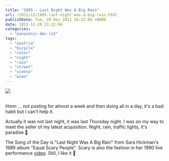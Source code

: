 ```yaml
---
title: "1885 - Last Night Was A Big Rain"
url: /2011/12/1885-last-night-was-a-big-rain.html
publishDate: Tue, 20 Dec 2011 20:22:04 +0000
date: 2011-12-20 21:22:04
categories: 
  - "panasonic-dmc-lx5"
tags: 
  - "austria"
  - "bicycle"
  - "color"
  - "night"
  - "rain"
  - "street"
  - "vienna"
  - "wien"
---
```

<div class="container">
<div class="center"><a target="_blank" href="https://d25zfm9zpd7gm5.cloudfront.net/1200x1200/2011/20111215_193036_ps.jpg"><img src="https://d25zfm9zpd7gm5.cloudfront.net/0600x0600/2011/20111215_193036_ps.jpg" /></a></div>
</div>
<br />

Hmm ... not posting for almost a week and then doing all in a day, it's a bad habit but I can't help it. 

 Actually it was not last night, it was last Thursday night. I was on my way to meet the seller of my latest acquisition. Night, rain, traffic lights, it's paradise 🙂

The Song of the Day is "Last Night Was A Big Rain" from Sara Hickman's 1989 album "Equal Scary People". Scary is also the fashion in her 1990 live performance <a href="http://www.youtube.com/watch?v=W1A20PTPRvo" target="_blank">video</a>. Still, I like it 🙂
